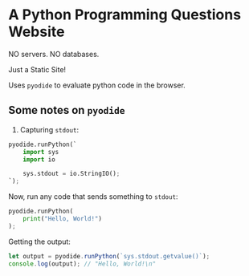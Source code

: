 # A Python Programming Questions Website

NO servers.
NO databases.

Just a Static Site!

Uses `pyodide` to evaluate python code in the browser.

## Some notes on `pyodide`

1. Capturing `stdout`:

```py
pyodide.runPython(`
    import sys
    import io

    sys.stdout = io.StringIO();
`);
```

Now, run any code that sends something to `stdout`:

```py
pyodide.runPython(
    print("Hello, World!")
);
```

Getting the output:

```js
let output = pyodide.runPython(`sys.stdout.getvalue()`);
console.log(output); // "Hello, World!\n"
```
